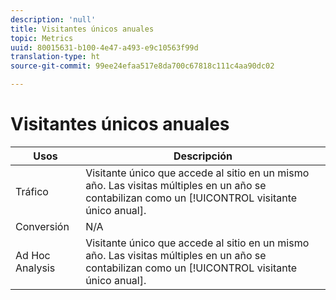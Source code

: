```yaml
---
description: 'null'
title: Visitantes únicos anuales
topic: Metrics
uuid: 80015631-b100-4e47-a493-e9c10563f99d
translation-type: ht
source-git-commit: 99ee24efaa517e8da700c67818c111c4aa90dc02

---
```



# Visitantes únicos anuales

| Usos | Descripción |
|---|---|
| Tráfico | Visitante único que accede al sitio en un mismo año. Las visitas múltiples en un año se contabilizan como un [!UICONTROL visitante único anual]. |
| Conversión | N/A |
| Ad Hoc Analysis | Visitante único que accede al sitio en un mismo año. Las visitas múltiples en un año se contabilizan como un [!UICONTROL visitante único anual]. |

